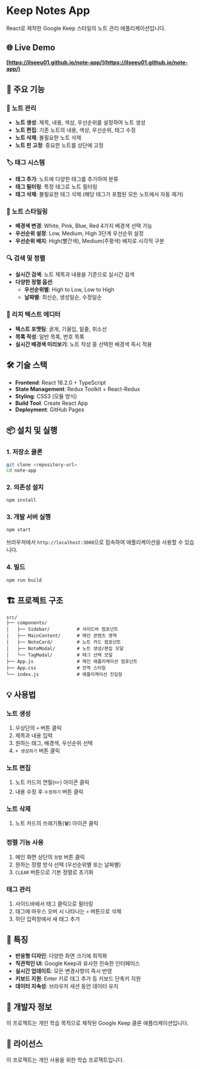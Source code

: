 # Keep Notes App

React로 제작한 Google Keep 스타일의 노트 관리 애플리케이션입니다.

## 🌐 Live Demo
**[https://ilseeu01.github.io/note-app/](https://ilseeu01.github.io/note-app/)**

## 🚀 주요 기능

### 📝 노트 관리
- **노트 생성**: 제목, 내용, 색상, 우선순위를 설정하여 노트 생성
- **노트 편집**: 기존 노트의 내용, 색상, 우선순위, 태그 수정
- **노트 삭제**: 불필요한 노트 삭제
- **노트 핀 고정**: 중요한 노트를 상단에 고정

### 🏷️ 태그 시스템
- **태그 추가**: 노트에 다양한 태그를 추가하여 분류
- **태그 필터링**: 특정 태그로 노트 필터링
- **태그 삭제**: 불필요한 태그 삭제 (해당 태그가 포함된 모든 노트에서 자동 제거)

### 🎨 노트 스타일링
- **배경색 변경**: White, Pink, Blue, Red 4가지 배경색 선택 가능
- **우선순위 설정**: Low, Medium, High 3단계 우선순위 설정
- **우선순위 배지**: High(빨간색), Medium(주황색) 배지로 시각적 구분

### 🔍 검색 및 정렬
- **실시간 검색**: 노트 제목과 내용을 기준으로 실시간 검색
- **다양한 정렬 옵션**:
  - **우선순위별**: High to Low, Low to High
  - **날짜별**: 최신순, 생성일순, 수정일순

### 📝 리치 텍스트 에디터
- **텍스트 포맷팅**: 굵게, 기울임, 밑줄, 취소선
- **목록 작성**: 일반 목록, 번호 목록
- **실시간 배경색 미리보기**: 노트 작성 중 선택한 배경색 즉시 적용

## 🛠️ 기술 스택

- **Frontend**: React 18.2.0 + TypeScript
- **State Management**: Redux Toolkit + React-Redux
- **Styling**: CSS3 (모듈 방식)
- **Build Tool**: Create React App
- **Deployment**: GitHub Pages

## 📦 설치 및 실행

### 1. 저장소 클론
```bash
git clone <repository-url>
cd note-app
```

### 2. 의존성 설치
```bash
npm install
```

### 3. 개발 서버 실행
```bash
npm start
```

브라우저에서 `http://localhost:3000`으로 접속하여 애플리케이션을 사용할 수 있습니다.

### 4. 빌드
```bash
npm run build
```

## 🏗️ 프로젝트 구조

```
src/
├── components/
│   ├── Sidebar/          # 사이드바 컴포넌트
│   ├── MainContent/      # 메인 콘텐츠 영역
│   ├── NoteCard/         # 노트 카드 컴포넌트
│   ├── NoteModal/        # 노트 생성/편집 모달
│   └── TagModal/         # 태그 선택 모달
├── App.js                # 메인 애플리케이션 컴포넌트
├── App.css               # 전역 스타일
└── index.js              # 애플리케이션 진입점
```

## 💡 사용법

### 노트 생성
1. 우상단의 `+` 버튼 클릭
2. 제목과 내용 입력
3. 원하는 태그, 배경색, 우선순위 선택
4. `+ 생성하기` 버튼 클릭

### 노트 편집
1. 노트 카드의 연필(✏️) 아이콘 클릭
2. 내용 수정 후 `수정하기` 버튼 클릭

### 노트 삭제
1. 노트 카드의 쓰레기통(🗑️) 아이콘 클릭

### 정렬 기능 사용
1. 메인 화면 상단의 `정렬` 버튼 클릭
2. 원하는 정렬 방식 선택 (우선순위별 또는 날짜별)
3. `CLEAR` 버튼으로 기본 정렬로 초기화

### 태그 관리
1. 사이드바에서 태그 클릭으로 필터링
2. 태그에 마우스 오버 시 나타나는 `×` 버튼으로 삭제
3. 하단 입력창에서 새 태그 추가

## 🎯 특징

- **반응형 디자인**: 다양한 화면 크기에 최적화
- **직관적인 UI**: Google Keep과 유사한 친숙한 인터페이스  
- **실시간 업데이트**: 모든 변경사항이 즉시 반영
- **키보드 지원**: Enter 키로 태그 추가 등 키보드 단축키 지원
- **데이터 지속성**: 브라우저 세션 동안 데이터 유지

## 🔧 개발자 정보

이 프로젝트는 개인 학습 목적으로 제작된 Google Keep 클론 애플리케이션입니다.

## 📄 라이선스

이 프로젝트는 개인 사용을 위한 학습 프로젝트입니다.